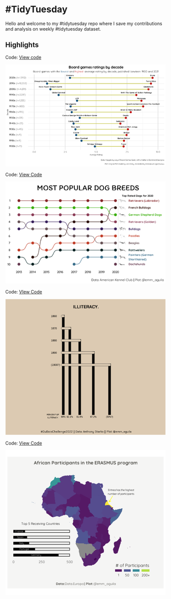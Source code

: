 # \#TidyTuesday

Hello and welcome to my \#tidytuesday repo where I save my contributions and analysis on weekly \#tidytuesday dataset.

## Highlights

Code: [View code](https://github.com/EmmanuelUgo/tidytuesday/tree/main/2022/2022-01-25)

<img src="2022/2022-01-25/board_game.png" width="787"/>

Code: [View Code](https://github.com/EmmanuelUgo/tidytuesday/tree/main/2022/2022-02-01)

<img src="2022/2022-02-01/dog_plot.png" width="789"/>

Code: [VIew Code](https://github.com/EmmanuelUgo/tidytuesday/tree/main/2022/2022-02-15)

<img src="2022/2022-02-15/dubois_challenge_6.png" width="789"/>

Code: [View Code](https://github.com/EmmanuelUgo/tidytuesday/tree/main/2022/2022-03-08)

<img src="2022/2022-03-08/African Map.png" title="Participation of African Countries in the ERASMUS program" width="789"/>
